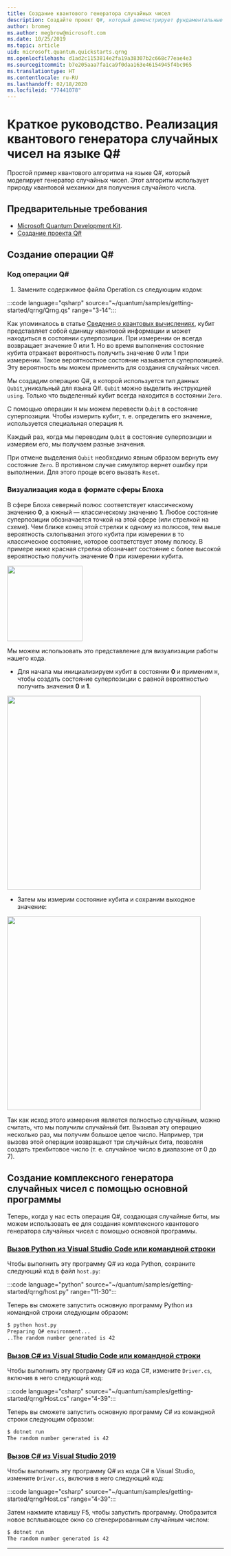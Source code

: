 ```yaml
---
title: Создание квантового генератора случайных чисел
description: Создайте проект Q#, который демонстрирует фундаментальные квантовые понятия, например суперпозицию, на примере квантового генератора случайных чисел.
author: bromeg
ms.author: megbrow@microsoft.com
ms.date: 10/25/2019
ms.topic: article
uid: microsoft.quantum.quickstarts.qrng
ms.openlocfilehash: d1ad2c1153814e2fa19a38307b2c668c77eae4e3
ms.sourcegitcommit: b7e205aaa7fa1ca9f0daa163e46154945f4bc965
ms.translationtype: HT
ms.contentlocale: ru-RU
ms.lasthandoff: 02/18/2020
ms.locfileid: "77441078"
---
```

# <a name="quickstart-implement-a-quantum-random-number-generator-in-q"></a>Краткое руководство. Реализация квантового генератора случайных чисел на языке Q#
Простой пример квантового алгоритма на языке Q#, который моделирует генератор случайных чисел. Этот алгоритм использует природу квантовой механики для получения случайного числа. 

## <a name="prerequisites"></a>Предварительные требования

- [Microsoft Quantum Development Kit](xref:microsoft.quantum.install).
- [Создание проекта Q#](xref:microsoft.quantum.howto.createproject)


## <a name="write-a-q-operation"></a>Создание операции Q#

### <a name="q-operation-code"></a>Код операции Q#

1. Замените содержимое файла Operation.cs следующим кодом:

 :::code language="qsharp" source="~/quantum/samples/getting-started/qrng/Qrng.qs" range="3-14":::

Как упоминалось в статье [Сведения о квантовых вычислениях](xref:microsoft.quantum.overview.what), кубит представляет собой единицу квантовой информации и может находиться в состоянии суперпозиции. При измерении он всегда возвращает значение 0 или 1. Но во время выполнения состояние кубита отражает вероятность получить значение 0 или 1 при измерении. Такое вероятностное состояние называется суперпозицией. Эту вероятность мы можем применить для создания случайных чисел.

Мы создадим операцию Q#, в которой используется тип данных `Qubit`,уникальный для языка Q#. `Qubit` можно выделить инструкцией `using`. Только что выделенный кубит всегда находится в состоянии `Zero`. 

С помощью операции `H` мы можем перевести `Qubit` в состояние суперпозиции. Чтобы измерить кубит, т. е. определить его значение, используется специальная операция `M`.

Каждый раз, когда мы переводим `Qubit` в состояние суперпозиции и измеряем его, мы получаем разные значения. 

При отмене выделения `Qubit` необходимо явным образом вернуть ему состояние `Zero`. В противном случае симулятор вернет ошибку при выполнении. Для этого проще всего вызвать `Reset`.

### <a name="visualizing-the-code-with-the-bloch-sphere"></a>Визуализация кода в формате сферы Блоха

В сфере Блоха северный полюс соответствует классическому значению **0**, а южный — классическому значению **1**. Любое состояние суперпозиции обозначается точкой на этой сфере (или стрелкой на схеме). Чем ближе конец этой стрелки к одному из полюсов, тем выше вероятность схлопывания этого кубита при измерении в то классическое состояние, которое соответствует этому полюсу. В примере ниже красная стрелка обозначает состояние с более высокой вероятностью получить значение **0** при измерении кубита.

<img src="~/media/qrng-Bloch.png" width="175">

Мы можем использовать это представление для визуализации работы нашего кода.

* Для начала мы инициализируем кубит в состоянии **0** и применим `H`, чтобы создать состояние суперпозиции с равной вероятностью получить значения **0** и **1**.

<img src="~/media/qrng-H.png" width="450">

* Затем мы измерим состояние кубита и сохраним выходное значение:

<img src="~/media/qrng-meas.png" width="450">

Так как исход этого измерения является полностью случайным, можно считать, что мы получили случайный бит. Вызывая эту операцию несколько раз, мы получим большое целое число. Например, три вызова этой операции возвращают три случайных бита, позволяя создать трехбитовое число (т. е. случайное число в диапазоне от 0 до 7).

## <a name="creating-a-complete-random-number-generator-using-a-host-program"></a>Создание комплексного генератора случайных чисел с помощью основной программы

Теперь, когда у нас есть операция Q#, создающая случайные биты, мы можем использовать ее для создания комплексного квантового генератора случайных чисел с помощью основной программы.

 ### <a name="python-with-visual-studio-code-or-the-command-line"></a>[Вызов Python из Visual Studio Code или командной строки](#tab/tabid-python)
 
 Чтобы выполнить эту программу Q# из кода Python, сохраните следующий код в файл `host.py`:
 
:::code language="python" source="~/quantum/samples/getting-started/qrng/host.py" range="11-30":::

 Теперь вы сможете запустить основную программу Python из командной строки следующим образом:
 ```bash
 $ python host.py
 Preparing Q# environment...
 ..The random number generated is 42
 ```
 ### <a name="c-with-visual-studio-code-or-the-command-line"></a>[Вызов C# из Visual Studio Code или командной строки](#tab/tabid-csharp)
 
 Чтобы выполнить эту программу Q# из кода C#, измените `Driver.cs`, включив в него следующий код:
 
 :::code language="csharp" source="~/quantum/samples/getting-started/qrng/Host.cs" range="4-39":::
 
 Теперь вы сможете запустить основную программу C# из командной строки следующим образом:
 
 ```bash
 $ dotnet run
 The random number generated is 42
 ```

 ### <a name="c-with-visual-studio-2019"></a>[Вызов C# из Visual Studio 2019](#tab/tabid-vs2019)

 Чтобы выполнить эту программу Q# из кода C# в Visual Studio, измените `Driver.cs`, включив в него следующий код:

 :::code language="csharp" source="~/quantum/samples/getting-started/qrng/Host.cs" range="4-39":::

 Затем нажмите клавишу F5, чтобы запустить программу. Отобразится новое всплывающее окно со сгенерированным случайным числом: 

 ```bash
 $ dotnet run
 The random number generated is 42
 ```
 ***
